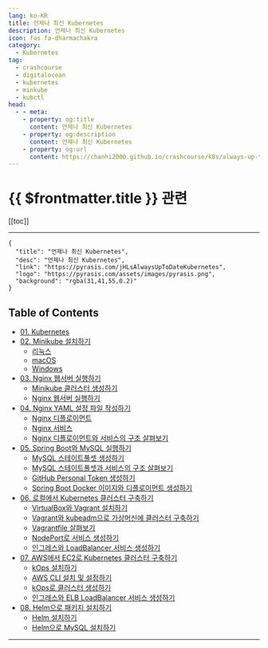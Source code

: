 ```yaml
---
lang: ko-KR
title: 언제나 최신 Kubernetes
description: 언제나 최신 Kubernetes
icon: fas fa-dharmachakra
category:
  - Kubernetes
tag:
  - crashcourse
  - digitalocean
  - kubernetes
  - minkube
  - kubctl
head:
  - - meta:
    - property: og:title
      content: 언제나 최신 Kubernetes
    - property: og:description
      content: 언제나 최신 Kubernetes
    - property: og:url
      content: https://chanhi2000.github.io/crashcourse/k8s/always-up-to-date-kubernetes/
---
```


# {{ $frontmatter.title }} 관련

[[toc]]

---

```component VPCard
{
  "title": "언제나 최신 Kubernetes",
  "desc": "언제나 최신 Kubernetes",
  "link": "https://pyrasis.com/jHLsAlwaysUpToDateKubernetes",
  "logo": "https://pyrasis.com/assets/images/pyrasis.png",
  "background": "rgba(31,41,55,0.2)"
}
```

## Table of Contents

- [01. Kubernetes](01.md)
- [02. Minikube 설치하기](02.md)
  - [<FontIcon icon="fa-brands fa-linux"/>리눅스](02A.md)
  - [<FontIcon icon="iconfont icon-macos"/>macOS](02B.md)
  - [<FontIcon icon="fa-brands fa-windows"/>Windows](02C.md)
- [03. Nginx 웹서버 실행하기](03.md)
  - [Minikube 클러스터 생성하기](03A.md)
  - [Nginx 웹서버 실행하기](03B.md)
- [04. Nginx YAML 설정 파일 작성하기](04.md)
  - [Nginx 디플로이먼트](04A.md)
  - [Nginx 서비스](04B.md)
  - [Nginx 디플로이먼트와 서비스의 구조 살펴보기](04C.md)
- [05. Spring Boot와 MySQL 실행하기](05.md)
  - [MySQL 스테이트풀셋 생성하기](05A.md)
  - [MySQL 스테이트풀셋과 서비스의 구조 살펴보기](05B.md)
  - [GitHub Personal Token 생성하기](05C.md)
  - [Spring Boot Docker 이미지와 디플로이먼트 생성하기](05D.md)
- [06. 로컬에서 Kubernetes 클러스터 구축하기](06.md)
  - [VirtualBox와 Vagrant 설치하기](06A.md)
  - [Vagrant와 kubeadm으로 가상머신에 클러스터 구축하기](06A.md)
  - [Vagrantfile 살펴보기](06B.md)
  - [NodePort로 서비스 생성하기](06C.md)
  - [인그레스와 LoadBalancer 서비스 생성하기](06D.md)
- [07. AWS에서 EC2로 Kubernetes 클러스터 구축하기](07.md)
  - [kOps 설치하기](07A.md)
  - [AWS CLI 설치 및 설정하기](07B.md)
  - [kOps로 클러스터 생성하기](07C.md)
  - [인그레스와 ELB LoadBalancer 서비스 생성하기](07D.md)
- [08. Helm으로 패키지 설치하기](08.md)
  - [Helm 설치하기](08A.md)
  - [Helm으로 MySQL 설치하기](08B.md)

---

<TagLinks />